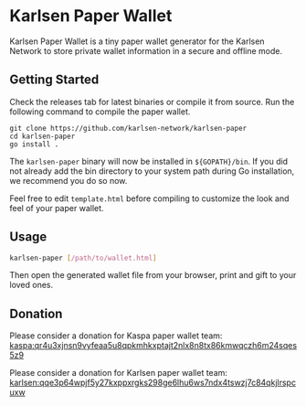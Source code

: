 # Karlsen Paper Wallet

Karlsen Paper Wallet is a tiny paper wallet generator for the Karlsen
Network to store private wallet information in a secure and offline
mode.

## Getting Started

Check the releases tab for latest binaries or compile it from source.
Run the following command to compile the paper wallet.

```
git clone https://github.com/karlsen-network/karlsen-paper
cd karlsen-paper
go install .
```

The `karlsen-paper` binary will now be installed in `${GOPATH}/bin`. If
you did not already add the bin directory to your system path during Go
installation, we recommend you do so now.

Feel free to edit `template.html` before compiling to customize the
look and feel of your paper wallet.

## Usage

```bash
karlsen-paper [/path/to/wallet.html]
```

Then open the generated wallet file from your browser, print and gift to
your loved ones.

## Donation

Please consider a donation for Kaspa paper wallet team: [kaspa:qr4u3xjnsn9vyfeaa5u8qpkmhkxptajt2nlx8n8tx86kmwqczh6m24sqes5z9](https://explorer.kaspa.org/addresses/kaspa:qr4u3xjnsn9vyfeaa5u8qpkmhkxptajt2nlx8n8tx86kmwqczh6m24sqes5z9)

Please consider a donation for Karlsen paper wallet team: [karlsen:qqe3p64wpjf5y27kxppxrgks298ge6lhu6ws7ndx4tswzj7c84qkjlrspcuxw](https://explorer.karlsencoin.com/addresses/karlsen:qqe3p64wpjf5y27kxppxrgks298ge6lhu6ws7ndx4tswzj7c84qkjlrspcuxw)

